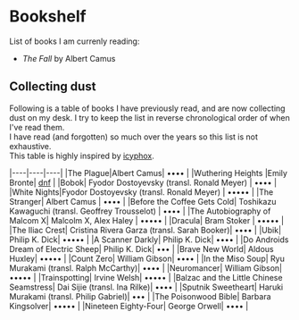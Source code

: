 # Bookshelf

List of books I am currenly reading:

- _The Fall_ by Albert Camus

## Collecting dust

Following is a table of books I have previously read, and are now collecting dust on my desk.
I try to keep the list in reverse chronological order of when I've read them.  
I have read (and forgotten) so much over the years so this list is not exhaustive.  
This table is highly inspired by [icyphox](https://icyphox.sh/reading/ "reading - icyphox").  

|----|----|----|
|The Plague|Albert Camus| •••• |
|Wuthering Heights |Emily Bronte| [dnf](# "will come back to at some point") |
|Bobok| Fyodor Dostoyevsky (transl. Ronald Meyer) | •••• |
|White Nights|Fyodor Dostoyevsky (transl. Ronald Meyer) | ••••• |
|The Stranger| Albert Camus | •••• |
|Before the Coffee Gets Cold| Toshikazu Kawaguchi (transl. Geoffrey Trousselot) | •••• |
|The Autobiography of Malcom X| Malcolm X, Alex Haley | ••••• |
|Dracula| Bram Stoker | ••••• |
|The Iliac Crest| Cristina Rivera Garza (transl. Sarah Booker)| •••• |
|Ubik| Philip K. Dick| ••••• |
|A Scanner Darkly| Philip K. Dick| •••• |
|Do Androids Dream of Electric Sheep| Philip K. Dick| ••• |
|Brave New World| Aldous Huxley| ••••• |
|Count Zero| William Gibson| •••• |
|In the Miso Soup| Ryu Murakami (transl. Ralph McCarthy)| •••• |
|Neuromancer| William Gibson| ••••• |
|Trainspotting| Irvine Welsh| ••••• |
|Balzac and the Little Chinese Seamstress| Dai Sijie (transl. Ina Rilke)| •••• |
|Sputnik Sweetheart| Haruki Murakami (transl. Philip Gabriel)| ••• |
|The Poisonwood Bible| Barbara Kingsolver| ••••• |
|Nineteen Eighty-Four| George Orwell| •••• |

